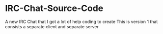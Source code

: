 # IRC-Chat-Source-Code
A new IRC Chat that I got a lot of help coding to create
This is version 1 that consists a separate client and separate server
